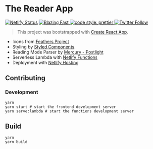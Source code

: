 # The Reader App

[![Netlify Status](https://api.netlify.com/api/v1/badges/5c8059fc-4fb0-4ecf-b505-67125e8a12c3/deploy-status)](https://app.netlify.com/sites/competent-nightingale-a5d6b2/deploys)
<a href="https://twitter.com/acdlite/status/974390255393505280">
<img alt="Blazing Fast" src="https://img.shields.io/badge/speed-blazing%20%F0%9F%94%A5-brightgreen.svg?style=flat-square">
</a>
<a href="#badge">
<img alt="code style: prettier" src="https://img.shields.io/badge/code_style-prettier-ff69b4.svg?style=flat-square">
</a>
<a href="https://twitter.com/agneymenon">
<img alt="Twitter Follow" src="https://img.shields.io/twitter/follow/agneymenon?color=%231da1f2&style=flat-square">
</a>

> This project was bootstrapped with [Create React App](https://create-react-app.dev/).

- Icons from [Feathers Project](https://feathericons.com/)
- Styling by [Styled Components](styled-components.com)
- Reading Mode Parser by [Mercury - Postlight](https://github.com/postlight/mercury-parser)
- Serverless Lambda with [Netlify Functions](https://www.netlify.com/products/functions/)
- Deployment with [Netlify Hosting](https://www.netlify.com/)

## Contributing

### Development

```
yarn
yarn start # start the frontend development server
yarn serve:lambda # start the functions development server
```

## Build

```
yarn
yarn build
```
